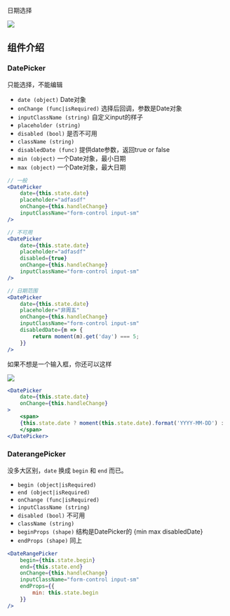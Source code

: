日期选择

![](http://7xlnio.com1.z0.glb.clouddn.com/16-7-29/77667212.jpg)

## 组件介绍

### DatePicker

只能选择，不能编辑

- `date (object)` Date对象
- `onChange (func|isRequired)` 选择后回调，参数是Date对象
- `inputClassName (string)` 自定义input的样子
- `placeholder (string)`
- `disabled (bool)` 是否不可用
- `className (string)`
- `disabledDate (func)` 提供date参数，返回true or false
- `min (object)` 一个Date对象，最小日期
- `max (object)` 一个Date对象，最大日期

```jsx
// 一般
<DatePicker 
    date={this.state.date}
    placeholder="adfasdf"
    onChange={this.handleChange}
    inputClassName="form-control input-sm"
/>

// 不可用
<DatePicker
    date={this.state.date}
    placeholder="adfasdf"
    disabled={true}
    onChange={this.handleChange}
    inputClassName="form-control input-sm"
/>

// 日期范围
<DatePicker
    date={this.state.date}
    placeholder="非周五"
    onChange={this.handleChange}
    inputClassName="form-control input-sm"
    disabledDate={m => {
        return moment(m).get('day') === 5;
    }}
/>
```

如果不想是一个输入框，你还可以这样

![](http://7xlnio.com1.z0.glb.clouddn.com/16-7-29/56544845.jpg)

```jsx
<DatePicker 
    date={this.state.date} 
    onChange={this.handleChange} 
>
    <span>
    {this.state.date ? moment(this.state.date).format('YYYY-MM-DD') : '请点击选择'}
    </span>
</DatePicker>
```

### DaterangePicker

没多大区别，`date` 换成 `begin` 和 `end` 而已。

- `begin (object|isRequired)`
- `end (object|isRequired)`
- `onChange (func|isRequired)`
- `inputClassName (string)`
- `disabled (bool)` 不可用
- `className (string)`
- `beginProps (shape)` 结构是DatePicker的 {min max disabledDate}
- `endProps (shape)` 同上

```jsx
<DateRangePicker
    begin={this.state.begin}
    end={this.state.end}
    onChange={this.handleChange}
    inputClassName="form-control input-sm"
    endProps={{
        min: this.state.begin
    }}
/>
```